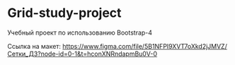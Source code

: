 # Grid-study-project

Учебный проект по использованию Bootstrap-4

Ссылка на макет: https://www.figma.com/file/5B1NFPI9XVT7oXkd2jJMVZ/Сетки_ДЗ?node-id=0-1&t=hconXNRndapmBu0V-0

